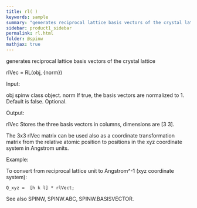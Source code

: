 ```yaml
---
title: rl( )
keywords: sample
summary: "generates reciprocal lattice basis vectors of the crystal lattice"
sidebar: product1_sidebar
permalink: rl.html
folder: @spinw
mathjax: true
---
```

  generates reciprocal lattice basis vectors of the crystal lattice
 
  rlVec = RL(obj, {norm})
 
  Input:
 
  obj       spinw class object.
  norm      If true, the basis vectors are normalized to 1. Default is false.
            Optional.
 
  Output:
 
  rlVec     Stores the three basis vectors in columns, dimensions are
            [3 3].
 
  The 3x3 rlVec matrix can be used also as a coordinate transformation
  matrix from the relative atomic position to positions in the xyz
  coordinate system in Angstrom units.
 
  Example:
 
  To convert from reciprocal lattice unit to Angstrom^-1 (xyz coordinate system):
 
    Q_xyz =  [h k l] * rlVect;
 
  See also SPINW, SPINW.ABC, SPINW.BASISVECTOR.
 
